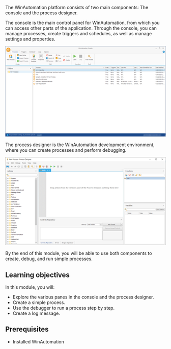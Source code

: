 The WinAutomation platform consists of two main components: The console and the process designer. 

The console is the main control panel for WinAutomation, from which you can access other parts of the application. Through the console, you can manage processes, create triggers and schedules, as well as manage settings and properties.

![The console window.](..\media\image-1.png)

The process designer is the WinAutomation development environment, where you can create processes and perform debugging. 

![The process designer window.](..\media\image-2.png)

By the end of this module, you will be able to use both components to create, debug, and run simple processes.  

## Learning objectives

In this module, you will: 

- Explore the various panes in the console and the process designer.
- Create a simple process.
- Use the debugger to run a process step by step.
- Create a log message.

## Prerequisites

- Installed WinAutomation